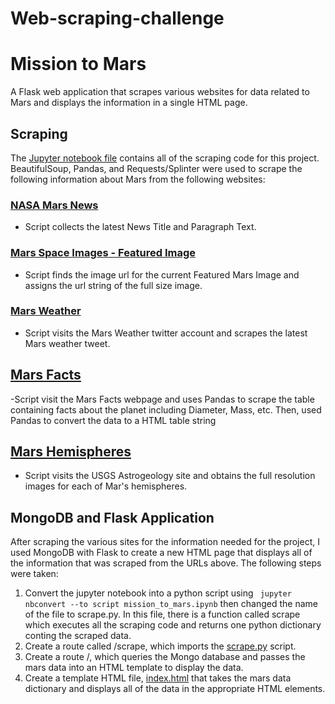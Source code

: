 # Web-scraping-challenge

# Mission to Mars
A Flask web application that scrapes various websites for data related to Mars and displays the information in a single HTML page.


## Scraping
The [Jupyter notebook file](https://github.com/sahobitayo/web-scraping-challenge/blob/master/Missions_to_Mars/mission_to_mars.ipynb) contains all of the scraping code for this project. BeautifulSoup, Pandas, and Requests/Splinter were used to scrape the following information about Mars from the following websites:

### [NASA Mars News](https://mars.nasa.gov/news/?page=0&per_page=40&order=publish_date+desc%2Ccreated_at+desc&search=&category=19%2C165%2C184%2C204&blank_scope=Latest)
- Script collects the latest News Title and Paragraph Text.

### [Mars Space Images - Featured Image](https://www.jpl.nasa.gov/spaceimages/?search=&category=Mars)
- Script finds the image url for the current Featured Mars Image and assigns the url string of the full size image.

### [Mars Weather](https://twitter.com/marswxreport?lang=en)
- Script visits the Mars Weather twitter account and scrapes the latest Mars weather tweet.

## [Mars Facts](https://space-facts.com/mars/)
-Script visit the Mars Facts webpage and uses Pandas to scrape the table containing facts about the planet including Diameter, Mass, etc. Then, used Pandas to convert the data to a HTML table string

## [Mars Hemispheres](https://astrogeology.usgs.gov/search/results?q=hemisphere+enhanced&k1=target&v1=Mars)
- Script visits the USGS Astrogeology site and obtains the full resolution images for each of Mar's hemispheres.


## MongoDB and Flask Application
After scraping the various sites for the information needed for the project, I used MongoDB with Flask  to create a new HTML page that displays all of the information that was scraped from the URLs above. The following steps were taken:

1. Convert the jupyter notebook into a python script using ``` jupyter nbconvert --to script mission_to_mars.ipynb``` then changed the name of the file to scrape.py. In this file, there is a function called scrape which executes all the scraping code and returns one python dictionary conting the scraped data.
2. Create a route called /scrape, which imports the [scrape.py](https://github.com/sahobitayo/web-scraping-challenge/blob/master/Missions_to_Mars/scrape_mars.py) script.
3. Create a route /, which queries the Mongo database and passes the mars data into an HTML template to display the data.
4. Create a template HTML file, [index.html](https://github.com/sahobitayo/web-scraping-challenge/blob/master/Missions_to_Mars/templates/index.html) that takes the mars data dictionary and displays all of the data in the appropriate HTML elements.





